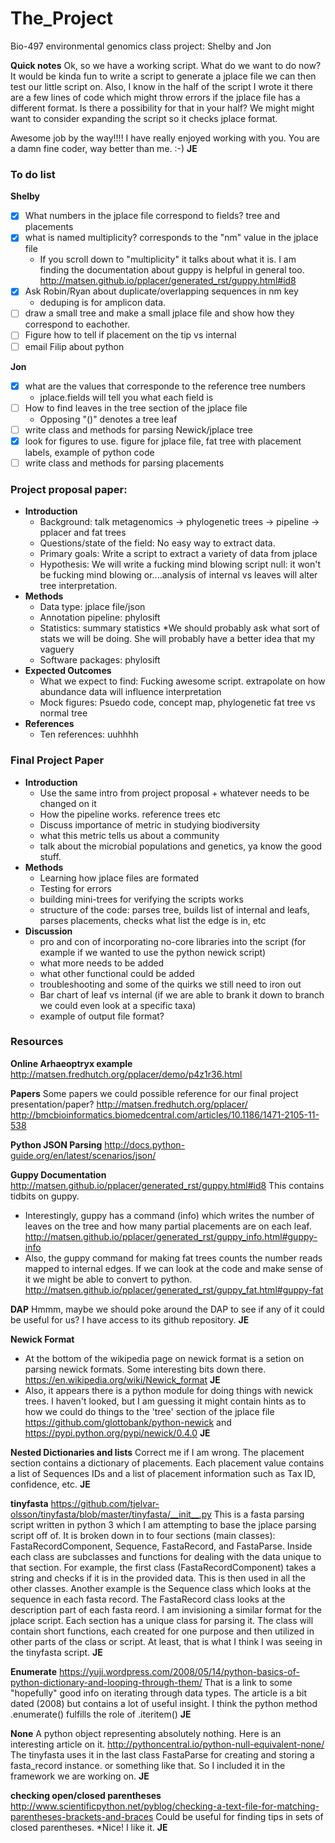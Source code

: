 # The_Project
Bio-497 environmental genomics class project: Shelby and Jon

__Quick notes__ Ok, so we have a working script. What do we want to do now? It would be kinda fun to write a script to generate a jplace file we can then test our little script on. Also, I know in the half of the script I wrote it there are a few lines of code which might throw errors if the jplace file has a different format. Is there a possibility for that in your half? We might might want to consider expanding the script so it checks jplace format. 

Awesome job by the way!!!! I have really enjoyed working with you. You are a damn fine coder, way better than me. :-) __JE__

### To do list

__Shelby__
* [X] What numbers in the jplace file correspond to fields? tree and placements
* [X] what is named multiplicity? corresponds to the "nm" value in the jplace file
  * If you scroll down to "multiplicity" it talks about what it is. I am finding the documentation about guppy is helpful in general too. http://matsen.github.io/pplacer/generated_rst/guppy.html#id8
* [X] Ask Robin/Ryan about duplicate/overlapping sequences in nm key
  * deduping is for amplicon data. 
* [ ] draw a small tree and make a small jplace file and show how they correspond to eachother.
* [ ] Figure how to tell if placement on the tip vs internal 
* [ ] email Filip about python

__Jon__
* [X] what are the values that corresponde to the reference tree numbers
  *  jplace.fields will tell you what each field is
* [ ] How to find leaves in the tree section of the jplace file
  * Opposing "()" denotes a tree leaf  
* [ ] write class and methods for parsing Newick/jplace tree 
* [X] look for figures to use. figure for jplace file, fat tree with placement labels, example of python code
* [ ] write class and methods for parsing placements 

### Project proposal paper:


- __Introduction__
  - Background: talk metagenomics -> phylogenetic trees -> pipeline -> pplacer and fat trees
  - Questions/state of the field: No easy way to extract data. 
  - Primary goals: Write a script to extract a variety of data from jplace
  - Hypothesis: We will write a fucking mind blowing script null: it won't be fucking mind blowing or....analysis of internal vs leaves will alter tree interpretation.
- __Methods__
  - Data type: jplace file/json
  * Annotation pipeline: phylosift
  * Statistics: summary statistics 
     *We should probably ask what sort of stats we will be doing. She will probably have a better idea that my vaguery  
  * Software packages: phylosift
- __Expected Outcomes__
  * What we expect to find: Fucking awesome script. extrapolate on how abundance data will influence interpretation
  * Mock figures: Psuedo code, concept map, phylogenetic fat tree vs normal tree 
- __References__
  * Ten references: uuhhhh

### Final Project Paper
 - __Introduction__ 
   - Use the same intro from project proposal + whatever needs to be changed on it
   - How the pipeline works. reference trees etc
   - Discuss importance of metric in studying biodiversity 
   - what this metric tells us about a community 
   - talk about the microbial populations and genetics, ya know the good stuff.
 - __Methods__ 
   - Learning how jplace files are formated
   - Testing for errors 
   - building mini-trees for verifying the scripts works
   - structure of the code: parses tree, builds list of internal and leafs, parses placements, checks what list the edge is in, etc
 - __Discussion__ 
   - pro and con of incorporating no-core libraries into the script (for example if we wanted to use the python newick script)
   - what more needs to be added
   - what other functional could be added
   - troubleshooting and some of the quirks we still need to iron out
   - Bar chart of leaf vs internal (if we are able to brank it down to branch we could even look at a specific taxa)
   - example of output file format?

### Resources

__Online Arhaeoptryx example__ 
http://matsen.fredhutch.org/pplacer/demo/p4z1r36.html

__Papers__
Some papers we could possible reference for our final project presentation/paper? 
http://matsen.fredhutch.org/pplacer/
http://bmcbioinformatics.biomedcentral.com/articles/10.1186/1471-2105-11-538

__Python JSON Parsing__
http://docs.python-guide.org/en/latest/scenarios/json/



__Guppy Documentation__
http://matsen.github.io/pplacer/generated_rst/guppy.html#id8
This contains tidbits on guppy. 
* Interestingly, guppy has a command (info) which writes the number of leaves on the tree and how many partial placements are on each leaf. http://matsen.github.io/pplacer/generated_rst/guppy_info.html#guppy-info
* Also, the guppy command for making fat trees counts the number reads mapped to internal edges. If we can look at the code and make sense of it we might be able to convert to python. http://matsen.github.io/pplacer/generated_rst/guppy_fat.html#guppy-fat

__DAP__
Hmmm, maybe we should poke around the DAP to see if any of it could be useful for us? I have access to its github repository. __JE__

__Newick Format__
* At the bottom of the wikipedia page on newick format is a setion on parsing newick formats. Some interesting bits down there. https://en.wikipedia.org/wiki/Newick_format __JE__
* Also, it appears there is a python module for doing things with newick trees. I haven't looked, but I am guessing it might contain hints as to how we could do things to the 'tree' section of the jplace file
https://github.com/glottobank/python-newick and https://pypi.python.org/pypi/newick/0.4.0 __JE__

__Nested Dictionaries and lists__
Correct me if I am wrong. The placement section contains a dictionary of placements. Each placement value contains a list of Sequences IDs and a list of placement information such as Tax ID, confidence, etc. __JE__

__tinyfasta__
https://github.com/tjelvar-olsson/tinyfasta/blob/master/tinyfasta/__init__.py
This is a fasta parsing script written in python 3 which I am attempting to base the jplace parsing script off of. It is broken down in to four sections (main classes): FastaRecordComponent, Sequence, FastaRecord, and FastaParse. Inside each class are subclasses and functions for dealing with the data unique to that section. For example, the first class (FastaRecordComponent) takes a string and checks if it is in the provided data. This is then used in all the other classes. Another example is the Sequence class which looks at the sequence in each fasta record. The FastaRecord class looks at the description part of each fasta reord. I am invisioning a similar format for the jplace script. Each section has a unique class for parsing it. The class will contain short functions, each created for one purpose and then utilized in other parts of the class or script. At least, that is what I think I was seeing in the tinyfasta script. __JE__ 

__Enumerate__
https://yuji.wordpress.com/2008/05/14/python-basics-of-python-dictionary-and-looping-through-them/
That is a link to some "hopefully" good info on iterating through data types. The article is a bit dated (2008) 
but contains a lot of useful insight. I think the python method .enumerate() fulfills the role of .iteritem() __JE__

__None__
A python object representing absolutely nothing. Here is an interesting article on it. http://pythoncentral.io/python-null-equivalent-none/
The tinyfasta uses it in the last class FastaParse for creating and storing a fasta_record instance. or something like that. So I included it in the framework we are working on. __JE__

__checking open/closed parentheses__
http://www.scientificpython.net/pyblog/checking-a-text-file-for-matching-parentheses-brackets-and-braces
Could be useful for finding tips in sets of closed parentheses.
*Nice! I like it. __JE__

